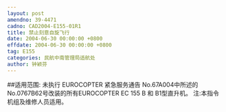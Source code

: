 ```yaml
---
layout: post
amendno: 39-4471
cadno: CAD2004-E155-01R1
title: 禁止刻意自旋飞行
date: 2004-06-30 00:00:00 +0800
effdate: 2004-06-30 00:00:00 +0800
tag: E155
categories: 民航中南管理局适航处
author: 钟颖芬
---
```


##适用范围:
未执行 EUROCOPTER 紧急服务通告 No.67A004中所述的No.0767B62号改装的所有EUROCOPTER EC 155 B 和 B1型直升机。
注:本指令机组及维修人员适用。

